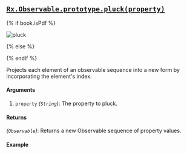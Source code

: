 ## [`Rx.Observable.prototype.pluck(property)`](https://github.com/Reactive-Extensions/RxJS/blob/master/src/core/linq/observable/pluck.js)

{% if book.isPdf %}

![pluck](http://reactivex.io/documentation/operators/images/pluck.png)

{% else %}



{% endif %}

Projects each element of an observable sequence into a new form by incorporating the element's index.

#### Arguments
1. `property` *(`String`)*: The property to pluck.
 
#### Returns
*(`Observable`)*: Returns a new Observable sequence of property values.

#### Example

[](http://jsbin.com/wigiy/1/embed?js,console)
